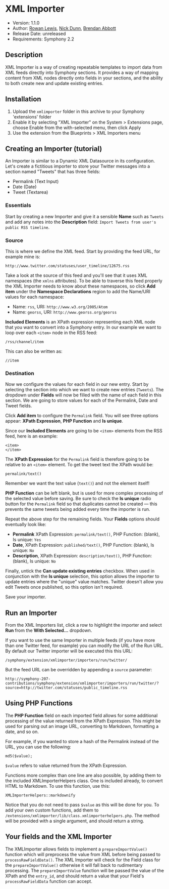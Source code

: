 # XML Importer

- Version: 1.1.0
- Author: [Rowan Lewis](http://rowanlewis.com/), [Nick Dunn](http://nick-dunn.co.uk/), [Brendan Abbott](brendan@bloodbone.ws)
- Release Date: unreleased
- Requirements: Symphony 2.2


## Description

XML Importer is a way of creating repeatable templates to import data from XML feeds directly into Symphony sections. It provides a way of mapping content from XML nodes directly onto fields in your sections, and the ability to both create new and update existing entries.


## Installation

1. Upload the `xmlimporter` folder in this archive to your Symphony 'extensions' folder
2. Enable it by selecting "XML Importer" on the System > Extensions page, choose Enable from the with-selected menu, then click Apply
3. Use the extension from the Blueprints > XML Importers menu

## Creating an Importer (tutorial)
An Importer is similar to a Dynamic XML Datasource in its configuration. Let's create a fictitious importer to store your Twitter messages into a section named "Tweets" that has three fields:

* Permalink (Text Input)
* Date (Date)
* Tweet (Textarea)


### Essentials

Start by creating a new Importer and give it a sensible **Name** such as `Tweets` and add any notes into the **Description** field: `Import Tweets from user's public RSS timeline`.


### Source

This is where we define the XML feed. Start by providing the feed URL, for example mine is:

	http://www.twitter.com/statuses/user_timeline/12675.rss

Take a look at the source of this feed and you'll see that it uses XML namespaces (the `xmlns` attributes). To be able to traverse this feed properly the XML Importer needs to know about these namespaces, so click **Add item** under the **Namespace Declarations** region to add the Name/URI values for each namespace:

* Name: `rss`, URI: `http://www.w3.org/2005/Atom`
* Name: `georss`, URI: `http://www.georss.org/georss`

**Included Elements** is an XPath expression representing each XML node that you want to convert into a Symphony entry. In our example we want to loop over each `<item>` node in the RSS feed:

	/rss/channel/item

This can also be written as:

	//item


### Destination

Now we configure the values for each field in our new entry. Start by selecting the section into which we want to create new entries (`Tweets`). The dropdown under **Fields** will now be filled with the name of each field in this section. We are going to store values for each of the Permalink, Date and Tweet fields.

Click **Add item** to configure the `Permalink` field. You will see three options appear: **XPath Expression**, **PHP Function** and **Is unique**.

Since our **Included Elements** are going to be `<item>` elements from the RSS feed, here is an example:

	<item>
	</item>

The **XPath Expression** for the `Permalink` field is therefore going to be relative to an `<item>` element. To get the tweet text the XPath would be:

	permalink/text()

Remember we want the text value (`text()`) and not the element itself!

**PHP Function** can be left blank, but is used for more complex processing of the selected value before saving. Be sure to check the **Is unique** radio button for the `Permalink` field so that duplicates cannot be created — this prevents the same tweets being added every time the importer is run.

Repeat the above step for the remaining fields. Your **Fields** options should eventually look like:

* **Permalink** XPath Expression: `permalink/text()`, PHP Function: (blank), Is unique: `Yes`
* **Date**, XPath Expression: `published/text()`, PHP Function: (blank), Is unique: `No`
* **Description**, XPath Expression: `description/text()`, PHP Function: (blank), Is unique: `No`

Finally, untick the **Can update existing entries** checkbox. When used in conjunction with the **Is unique** selection, this option allows the importer to update entries where the "unique" value matches. Twitter doesn't allow you edit Tweets once published, so this option isn't required.

Save your importer.


## Run an Importer

From the XML Importers list, click a row to highlight the importer and select **Run** from the **With Selected...** dropdown.

If you want to use the same Importer in multiple feeds (if you have more than one Twitter feed, for example) you can modify the URL of the Run URL. By default our Twitter importer will be executed this this URL:

	/symphony/extension/xmlimporter/importers/run/twitter/

But the feed URL can be overridden by appending a `source` parameter:

	http://symphony-207-contributions/symphony/extension/xmlimporter/importers/run/twitter/?source=http://twitter.com/statuses/public_timeline.rss


## Using PHP Functions

The **PHP Function** field on each imported field allows for some additional processing of the value returned from the XPath Expression. This might be used for parsing out an image URL, converting to Markdown, formatting a date, and so on.

For example, if you wanted to store a hash of the Permalink instead of the URL, you can use the following:

	md5($value);

`$value` refers to value returned from the XPath Expression.

Functions more complex than one line are also possible, by adding them to the included XMLImporterHelpers class. One is included already, to convert HTML to Markdown. To use this function, use this:

	XMLImporterHelpers::markdownify

Notice that you do not need to pass `$value` as this will be done for you. To add your own custom functions, add them to `/extensions/xmlimporter/lib/class.xmlimporterhelpers.php`. The method will be provided with a single argument, and should return a string.

## Your fields and the XML Importer

The XMLImporter allows fields to implement a `prepareImportValue()` function which will preprocess the value from XML before being passed to `processRawFieldData()`. The XML Importer will check for the Field class for the `prepareImportValue()` otherwise it will fall back to rudimentary processing. The `prepareImportValue` function will be passed the value of the XPath and the `entry_id`, and should return a value that your Field's `processRawFieldData` function can accept.
